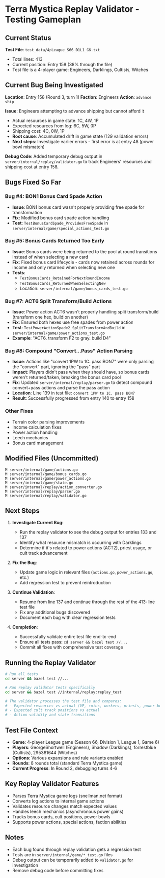 # Terra Mystica Replay Validator - Testing Gameplan

## Current Status

**Test File**: `test_data/4pLeague_S66_D1L1_G6.txt`
- Total lines: 413
- Current position: Entry 158 (38% through the file)
- Test file is a 4-player game: Engineers, Darklings, Cultists, Witches

## Current Bug Being Investigated

**Location**: Entry 158 (Round 3, turn 1)
**Faction**: Engineers
**Action**: `advance ship`

**Issue**: Engineers attempting to advance shipping but cannot afford it
- Actual resources in game state: 1C, 4W, 1P
- Expected resources from log: 6C, 5W, 0P
- Shipping cost: 4C, 0W, 1P
- **Root cause**: Accumulated drift in game state (129 validation errors)
- **Next steps**: Investigate earlier errors - first error is at entry 48 (power bowl mismatch)

**Debug Code**: Added temporary debug output in `server/internal/replay/validator.go` to track Engineers' resources and shipping cost at entry 158.

## Bugs Fixed So Far

### Bug #4: BON1 Bonus Card Spade Action
- **Issue**: BON1 bonus card wasn't properly providing free spade for transformation
- **Fix**: Modified bonus card spade action handling
- **Test**: `TestBonusCardSpade_ProvidesFreeSpade` in `server/internal/game/special_actions_test.go`

### Bug #5: Bonus Cards Returned Too Early
- **Issue**: Bonus cards were being returned to the pool at round transitions instead of when selecting a new card
- **Fix**: Fixed bonus card lifecycle - cards now retained across rounds for income and only returned when selecting new one
- **Tests**:
  - `TestBonusCards_RetainedForNextRoundIncome`
  - `TestBonusCards_ReturnedWhenSelectingNew`
  - Location: `server/internal/game/bonus_cards_test.go`

### Bug #7: ACT6 Split Transform/Build Actions
- **Issue**: Power action ACT6 wasn't properly handling split transform/build (transform one hex, build on another)
- **Fix**: Ensured both hexes use free spades from power action
- **Test**: `TestPowerActionSpade2_SplitTransformAndBuild` in `server/internal/game/power_actions_test.go`
- **Example**: "ACT6. transform F2 to gray. build D4"

### Bug #8: Compound "Convert...Pass" Action Parsing
- **Issue**: Actions like "convert 1PW to 1C. pass BON7" were only parsing the "convert" part, ignoring the "pass" part
- **Impact**: Players didn't pass when they should have, so bonus cards weren't returned/taken, breaking the bonus card pool
- **Fix**: Updated `server/internal/replay/parser.go` to detect compound convert+pass actions and parse the pass action
- **Location**: Line 139 in test file: `convert 1PW to 1C. pass BON7`
- **Result**: Successfully progressed from entry 140 to entry 158

### Other Fixes
- Terrain color parsing improvements
- Income calculation fixes
- Power action handling
- Leech mechanics
- Bonus card management

## Modified Files (Uncommitted)

```
M server/internal/game/actions.go
M server/internal/game/bonus_cards.go
M server/internal/game/power_actions.go
M server/internal/game/state.go
M server/internal/replay/action_converter.go
M server/internal/replay/parser.go
M server/internal/replay/validator.go
```

## Next Steps

1. **Investigate Current Bug**:
   - Run the replay validator to see the debug output for entries 133 and 137
   - Identify what resource mismatch is occurring with Darklings
   - Determine if it's related to power actions (ACT2), priest usage, or cult track advancement

2. **Fix the Bug**:
   - Update game logic in relevant files (`actions.go`, `power_actions.go`, etc.)
   - Add regression test to prevent reintroduction

3. **Continue Validation**:
   - Resume from line 137 and continue through the rest of the 413-line test file
   - Fix any additional bugs discovered
   - Document each bug with clear regression tests

4. **Completion**:
   - Successfully validate entire test file end-to-end
   - Ensure all tests pass: `cd server && bazel test //...`
   - Commit all fixes with comprehensive test coverage

## Running the Replay Validator

```bash
# Run all tests
cd server && bazel test //...

# Run replay validator tests specifically
cd server && bazel test //internal/replay:replay_test

# The validator processes the test file and compares:
# - Expected resources vs actual (VP, coins, workers, priests, power bowls)
# - Expected cult track positions vs actual
# - Action validity and state transitions
```

## Test File Context

- **Game**: 4-player League game (Season 66, Division 1, League 1, Game 6)
- **Players**: GeorgeShortwell (Engineers), Shadow (Darklings), forrestblue (Cultists), 295381644 (Witches)
- **Options**: Various expansions and rule variants enabled
- **Rounds**: 6 rounds total (standard Terra Mystica game)
- **Current Progress**: In Round 2, debugging turns 4-6

## Key Replay Validator Features

- Parses Terra Mystica game logs (snellman.net format)
- Converts log actions to internal game actions
- Validates resource changes match expected values
- Handles leech mechanics (asynchronous power gains)
- Tracks bonus cards, cult positions, power bowls
- Supports power actions, special actions, faction abilities

## Notes

- Each bug found through replay validation gets a regression test
- Tests are in `server/internal/game/*_test.go` files
- Debug output can be temporarily added to `validator.go` for investigation
- Remove debug code before committing fixes
